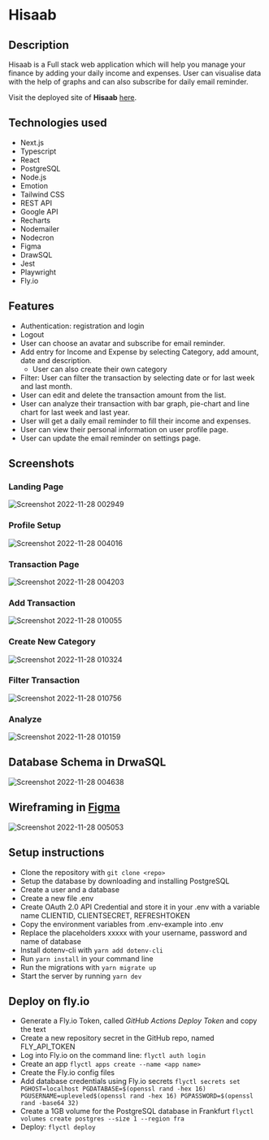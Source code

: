 # Hisaab

## Description

Hisaab is a Full stack web application which will help you manage your finance by adding your daily income and expenses. User can visualise data with the help of graphs and can also subscribe for daily email reminder.

Visit the deployed site of **Hisaab** [here](https://finance-management-project.fly.dev/).

## Technologies used
- Next.js
- Typescript
- React
- PostgreSQL
- Node.js
- Emotion
- Tailwind CSS
- REST API
- Google API 
- Recharts
- Nodemailer
- Nodecron
- Figma
- DrawSQL
- Jest
- Playwright
- Fly.io

## Features

- Authentication: registration and login 
- Logout
- User can choose an avatar and subscribe for email reminder.
- Add entry for Income and Expense by selecting Category, add amount, date and description. 
   - User can also create their own category
- Filter: User can filter the transaction by selecting date or for last week and last month. 
- User can edit and delete the transaction amount from the list.
- User can analyze their transaction with bar graph, pie-chart and line chart for last week and last year.
- User will get a daily email reminder to fill their income and expenses.
- User can view their personal information on user profile page.
- User can update the email reminder on settings page.

## Screenshots
### Landing Page
![Screenshot 2022-11-28 002949](https://user-images.githubusercontent.com/106388649/204165736-ce938048-bc41-4b99-a490-7797bbfdda84.png)
### Profile Setup
![Screenshot 2022-11-28 004016](https://user-images.githubusercontent.com/106388649/204165949-98281618-9362-4adf-bf01-c650ec028422.png)
### Transaction Page
![Screenshot 2022-11-28 004203](https://user-images.githubusercontent.com/106388649/204166057-a6b9122e-b1f4-4be5-850a-0da4c6e96795.png)
### Add Transaction
![Screenshot 2022-11-28 010055](https://user-images.githubusercontent.com/106388649/204167060-ad54bb01-6c7b-4311-ab19-e8cf5ef9fb95.png)
### Create New Category
![Screenshot 2022-11-28 010324](https://user-images.githubusercontent.com/106388649/204167092-8e655337-5371-44dd-9019-ccf48d20463b.png)
### Filter Transaction
![Screenshot 2022-11-28 010756](https://user-images.githubusercontent.com/106388649/204167326-309ec1da-2904-4fad-a3e3-915bd70d4c20.png)

### Analyze
![Screenshot 2022-11-28 010159](https://user-images.githubusercontent.com/106388649/204167121-42621269-b560-4150-adb5-3cc624b5b545.png)

## Database Schema in DrwaSQL
![Screenshot 2022-11-28 004638](https://user-images.githubusercontent.com/106388649/204166292-e9f7767f-d3c7-425c-8115-bfee6fcd0a83.png)
## Wireframing in [Figma](https://www.figma.com/file/hF3RqGeVFdAsVkk2henjps/Untitled?node-id=0%3A1&t=lqXIs4PSAURWPlqe-1)
![Screenshot 2022-11-28 005053](https://user-images.githubusercontent.com/106388649/204166418-8cfc0a26-19c0-45cf-98e4-2f0501155c91.png)


## Setup instructions

- Clone the repository with `git clone <repo>`
- Setup the database by downloading and installing PostgreSQL
- Create a user and a database
- Create a new file .env
- Create OAuth 2.0 API Credential and store it in your .env with a variable name CLIENTID, CLIENTSECRET, REFRESHTOKEN
- Copy the environment variables from .env-example into .env
- Replace the placeholders xxxxx with your username, password and name of database
- Install dotenv-cli with `yarn add dotenv-cli`
- Run `yarn install` in your command line
- Run the migrations with `yarn migrate up`
- Start the server by running `yarn dev`

## Deploy on fly.io

- Generate a Fly.io Token, called _GitHub Actions Deploy Token_ and copy the text
- Create a new repository secret in the GitHub repo, named FLY_API_TOKEN
- Log into Fly.io on the command line: `flyctl auth login`
- Create an app `flyctl apps create --name <app name>`
- Create the Fly.io config files
- Add database credentials using Fly.io secrets
  `flyctl secrets set PGHOST=localhost PGDATABASE=$(openssl rand -hex 16) PGUSERNAME=upleveled$(openssl rand -hex 16) PGPASSWORD=$(openssl rand -base64 32)`
- Create a 1GB volume for the PostgreSQL database in Frankfurt
  `flyctl volumes create postgres --size 1 --region fra`
- Deploy: `flyctl deploy`

